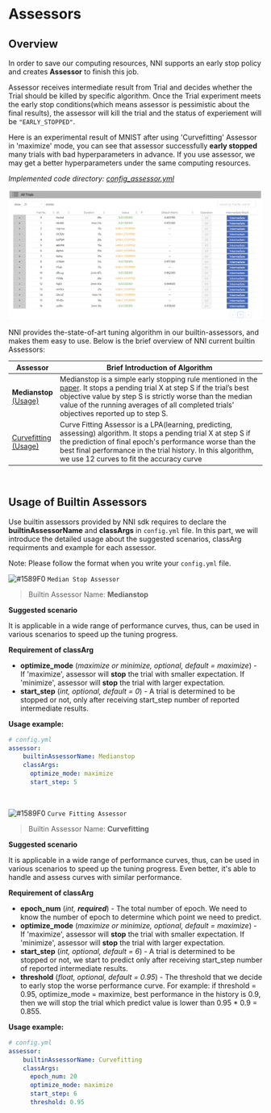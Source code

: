 # Assessors

## Overview

In order to save our computing resources, NNI supports an early stop policy and creates **Assessor** to finish this job.

Assessor receives intermediate result from Trial and decides whether the Trial should be killed by specific algorithm. Once the Trial experiment meets the early stop conditions(which means assessor is pessimistic about the final results), the assessor will kill the trial and the status of experiement will be `"EARLY_STOPPED"`.

Here is an experimental result of MNIST after using 'Curvefitting' Assessor in 'maximize' mode, you can see that assessor successfully **early stopped** many trials with bad hyperparameters in advance. If you use assessor, we may get a better hyperparameters under the same computing resources.

*Implemented code directory: [config_assessor.yml][5]*

![](./img/Assessor.png)

NNI provides the-state-of-art tuning algorithm in our builtin-assessors, and makes them easy to use. Below is the brief overview of NNI current builtin Assessors:

|Assessor|Brief Introduction of Algorithm|
|---|---|
|**Medianstop**<br>[(Usage)](#MedianStop)|Medianstop is a simple early stopping rule mentioned in the [paper][1]. It stops a pending trial X at step S if the trial’s best objective value by step S is strictly worse than the median value of the running averages of all completed trials’ objectives reported up to step S.|It is applicable in a wide range of performance curves, thus, can be used in various scenarios to speed up the tuning progress.|
|[Curvefitting][2]<br>[(Usage)](#Curvefitting)|Curve Fitting Assessor is a LPA(learning, predicting, assessing) algorithm. It stops a pending trial X at step S if the prediction of final epoch's performance worse than the best final performance in the trial history. In this algorithm, we use 12 curves to fit the accuracy curve|It is applicable in a wide range of performance curves, thus, can be used in various scenarios to speed up the tuning progress. Even better, it's able to handle and assess curves with similar performance.|

<br>

## Usage of Builtin Assessors

Use builtin assessors provided by NNI sdk requires to declare the  **builtinAssessorName** and **classArgs** in `config.yml` file. In this part, we will introduce the detailed usage about the suggested scenarios, classArg requirments and example for each assessor.

Note: Please follow the format when you write your `config.yml` file.

<a name="MedianStop"></a>

![#1589F0](https://placehold.it/15/1589F0/000000?text=+) `Median Stop Assessor`

> Builtin Assessor Name: **Medianstop**

**Suggested scenario**

It is applicable in a wide range of performance curves, thus, can be used in various scenarios to speed up the tuning progress.

**Requirement of classArg**

* **optimize_mode** (*maximize or minimize, optional, default = maximize*) - If 'maximize', assessor will **stop** the trial with smaller expectation. If 'minimize', assessor will **stop** the trial with larger expectation.
* **start_step** (*int, optional, default = 0*) - A trial is determined to be stopped or not, only after receiving start_step number of reported intermediate results.

**Usage example:**

```yaml
# config.yml
assessor:
    builtinAssessorName: Medianstop
    classArgs:
      optimize_mode: maximize
      start_step: 5
```

<br>

<a name="Curvefitting"></a>

![#1589F0](https://placehold.it/15/1589F0/000000?text=+) `Curve Fitting Assessor`

> Builtin Assessor Name: **Curvefitting**

**Suggested scenario**

It is applicable in a wide range of performance curves, thus, can be used in various scenarios to speed up the tuning progress. Even better, it's able to handle and assess curves with similar performance.

**Requirement of classArg**

* **epoch_num** (*int, **required***) - The total number of epoch. We need to know the number of epoch to determine which point we need to predict.
* **optimize_mode** (*maximize or minimize, optional, default = maximize*) - If 'maximize', assessor will **stop** the trial with smaller expectation. If 'minimize', assessor will **stop** the trial with larger expectation.
* **start_step** (*int, optional, default = 6*) - A trial is determined to be stopped or not, we start to predict only after receiving start_step number of reported intermediate results.
* **threshold** (*float, optional, default = 0.95*) - The threshold that we decide to early stop the worse performance curve. For example: if threshold = 0.95, optimize_mode = maximize, best performance in the history is 0.9, then we will stop the trial which predict value is lower than 0.95 * 0.9 = 0.855.

**Usage example:**

```yaml
# config.yml
assessor:
    builtinAssessorName: Curvefitting
    classArgs:
      epoch_num: 20
      optimize_mode: maximize
      start_step: 6
      threshold: 0.95
```

[1]: https://static.googleusercontent.com/media/research.google.com/en//pubs/archive/46180.pdf
[2]: https://github.com/Microsoft/nni/blob/master/src/sdk/pynni/nni/curvefitting_assessor/README.md
[5]: https://github.com/Microsoft/nni/blob/master/examples/trials/mnist/config_assessor.yml